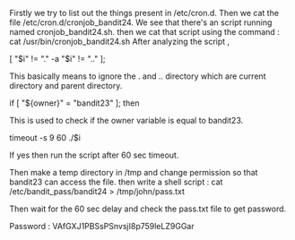 
Firstly we try to list out the things present in /etc/cron.d.
Then we cat the file /etc/cron.d/cronjob_bandit24.
We see that there's an script running named cronjob_bandit24.sh.
then we cat that script using the command : 
 cat /usr/bin/cronjob_bandit24.sh
After analyzing the script ,

 [ "$i" != "." -a "$i" != ".." ]; 

This basically means to ignore the . and .. directory which are current directory and parent directory.

if [ "${owner}" = "bandit23" ]; then

This is used to check if the owner variable is equal to bandit23.

timeout -s 9 60 ./$i

If yes then run the script after 60 sec timeout.

Then make a temp directory in /tmp
and change permission so that bandit23 can access the file.
then write a shell script :
cat /etc/bandit_pass/bandit24 > /tmp/john/pass.txt

Then wait for the 60 sec delay and check the pass.txt file to get password.

Password : VAfGXJ1PBSsPSnvsjI8p759leLZ9GGar